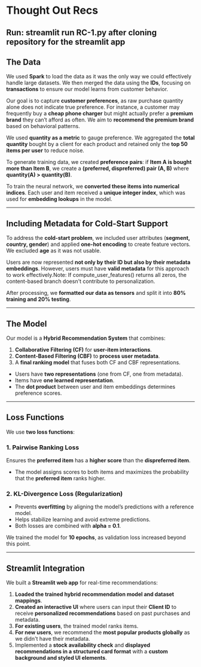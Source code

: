 # Thought Out Recs

## Run: streamlit run RC-1.py after cloning repository for the streamlit app
## The Data
We used **Spark** to load the data as it was the only way we could effectively handle large datasets. We then merged the data using the **IDs**, focusing on **transactions** to ensure our model learns from customer behavior. 

Our goal is to capture **customer preferences**, as raw purchase quantity alone does not indicate true preference. For instance, a customer may frequently buy a **cheap phone charger** but might actually prefer a **premium brand** they can’t afford as often. We aim to **recommend the premium brand** based on behavioral patterns.

We used **quantity as a metric** to gauge preference. We aggregated the **total quantity** bought by a client for each product and retained only the **top 50 items per user** to reduce noise. 

To generate training data, we created **preference pairs**: if **Item A is bought more than Item B**, we create a **(preferred, dispreferred) pair (A, B)** where **quantity(A) > quantity(B)**.

To train the neural network, we **converted these items into numerical indices**. Each user and item received a **unique integer index**, which was used for **embedding lookups** in the model.

---

## Including Metadata for Cold-Start Support
To address the **cold-start problem**, we included user attributes (**segment, country, gender**) and applied **one-hot encoding** to create feature vectors. We excluded **age** as it was not usable. 

Users are now represented **not only by their ID but also by their metadata embeddings**. However, users must have **valid metadata** for this approach to work effectively.Note:  If compute_user_features() returns all zeros, the content-based branch doesn't contribute to personalization.

After processing, we **formatted our data as tensors** and split it into **80% training and 20% testing**.

---

## The Model
Our model is a **Hybrid Recommendation System** that combines:
1. **Collaborative Filtering (CF)** for **user-item interactions**.
2. **Content-Based Filtering (CBF)** to **process user metadata**.
3. A **final ranking model** that fuses both CF and CBF representations.

- Users have **two representations** (one from CF, one from metadata).
- Items have **one learned representation**.
- The **dot product** between user and item embeddings determines preference scores.

---

## Loss Functions
We use **two loss functions**:

### **1. Pairwise Ranking Loss**
Ensures the **preferred item** has a **higher score** than the **dispreferred item**. 
- The model assigns scores to both items and maximizes the probability that the **preferred item** ranks higher.

### **2. KL-Divergence Loss (Regularization)**
- Prevents **overfitting** by aligning the model’s predictions with a reference model.
- Helps stabilize learning and avoid extreme predictions.
- Both losses are combined with **alpha = 0.1**.

We trained the model for **10 epochs**, as validation loss increased beyond this point.

---

## Streamlit Integration
We built a **Streamlit web app** for real-time recommendations:
1. **Loaded the trained hybrid recommendation model and dataset mappings**.
2. **Created an interactive UI** where users can input their **Client ID** to receive **personalized recommendations** based on past purchases and metadata.
3. **For existing users**, the trained model ranks items.
4. **For new users**, we recommend the **most popular products globally** as we didn't have their metadata.
5. Implemented a **stock availability check** and **displayed recommendations in a structured card format** with a **custom background and styled UI elements**.

